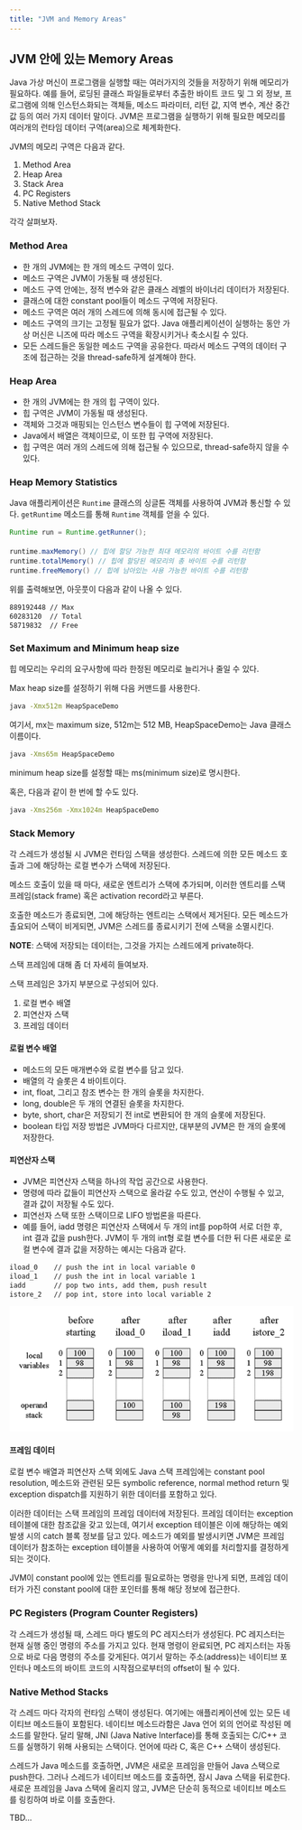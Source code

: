 ```yaml
---
title: "JVM and Memory Areas"
---
```


## JVM 안에 있는 Memory Areas
Java 가상 머신이 프로그램을 실행할 때는 여러가지의 것들을 저장하기 위해 메모리가 필요하다. 예를 들어, 로딩된 클래스 파일들로부터 추출한 바이트 코드 및 그 외 정보, 프로그램에 의해 인스턴스화되는 객체들, 메소드 파라미터, 리턴 값, 지역 변수, 계산 중간 값 등의 여러 가지 데이터 말이다. JVM은 프로그램을 실행하기 위해 필요한 메모리를 여러개의 런타임 데이터 구역(area)으로 체계화한다.

JVM의 메모리 구역은 다음과 같다.
1. Method Area
2. Heap Area
3. Stack Area
4. PC Registers
5. Native Method Stack

각각 살펴보자.

### Method Area
- 한 개의 JVM에는 한 개의 메소드 구역이 있다.
- 메소드 구역은 JVM이 가동될 때 생성된다.
- 메소드 구역 안에는, 정적 변수와 같은 클래스 레벨의 바이너리 데이터가 저장된다.
- 클래스에 대한 constant pool들이 메소드 구역에 저장된다.
- 메소드 구역은 여러 개의 스레드에 의해 동시에 접근될 수 있다.
- 메소드 구역의 크기는 고정될 필요가 없다. Java 애플리케이션이 실행하는 동안 가상 머신은 니즈에 따라 메소드 구역을 확장시키거나 축소시킬 수 있다.
- 모든 스레드들은 동일한 메소드 구역을 공유한다. 따라서 메소드 구역의 데이터 구조에 접근하는 것을 thread-safe하게 설계해야 한다.

### Heap Area
- 한 개의 JVM에는 한 개의 힙 구역이 있다.
- 힙 구역은 JVM이 가동될 때 생성된다.
- 객체와 그것과 매핑되는 인스턴스 변수들이 힙 구역에 저장된다.
- Java에서 배열은 객체이므로, 이 또한 힙 구역에 저장된다.
- 힙 구역은 여러 개의 스레드에 의해 접근될 수 있으므로, thread-safe하지 않을 수 있다.

### Heap Memory Statistics
Java 애플리케이션은 `Runtime` 클래스의 싱글톤 객체를 사용하여 JVM과 통신할 수 있다. 
`getRuntime` 메소드를 통해 `Runtime` 객체를 얻을 수 있다.

```java
Runtime run = Runtime.getRunner();

runtime.maxMemory() // 힙에 할당 가능한 최대 메모리의 바이트 수를 리턴함
runtime.totalMemory() // 힙에 할당된 메모리의 총 바이트 수를 리턴함
runtime.freeMemory() // 힙에 남아있는 사용 가능한 바이트 수를 리턴함
```

위를 출력해보면, 아웃풋이 다음과 같이 나올 수 있다.

```
889192448 // Max
60283120  // Total
58719832  // Free
```

### Set Maximum and Minimum heap size
힙 메모리는 우리의 요구사항에 따라 한정된 메모리로 늘리거나 줄일 수 있다.

Max heap size를 설정하기 위해 다음 커맨드를 사용한다.

```bash
java -Xmx512m HeapSpaceDemo
```

여기서, mx는 maximum size, 512m는 512 MB, HeapSpaceDemo는 Java 클래스 이름이다.

```bash
java -Xms65m HeapSpaceDemo
```

minimum heap size를 설정할 때는 ms(minimum size)로 명시한다.

혹은, 다음과 같이 한 번에 할 수도 있다.

```bash
java -Xms256m -Xmx1024m HeapSpaceDemo
```

### Stack Memory
각 스레드가 생성될 시 JVM은 런타임 스택을 생성한다. 스레드에 의한 모든 메소드 호출과 그에 해당하는 로컬 변수가 스택에 저장된다.

메소드 호출이 있을 때 마다, 새로운 엔트리가 스택에 추가되며, 이러한 엔트리를 스택 프레임(stack frame) 혹은 activation record라고 부른다.

호출한 메소드가 종료되면, 그에 해당하는 엔트리는 스택에서 제거된다. 모든 메소드가 촐요되어 스택이 비게되면, JVM은 스레드를 종료시키기 전에 스택을 소멸시킨다.

**NOTE**: 스택에 저장되는 데이터는, 그것을 가지는 스레드에게 private하다.

스택 프레임에 대해 좀 더 자세히 들여보자.

스택 프레임은 3가지 부분으로 구성되어 있다.
1. 로컬 변수 배열
2. 피연산자 스택
3. 프레임 데이터

#### 로컬 변수 배열
- 메소드의 모든 매개변수와 로컬 변수를 담고 있다.
- 배열의 각 슬롯은 4 바이트이다.
- int, float, 그리고 참조 변수는 한 개의 슬롯을 차지한다.
- long, double은 두 개의 연결된 슬롯을 차지한다.
- byte, short, char은 저장되기 전 int로 변환되어 한 개의 슬롯에 저장된다.
- boolean 타입 저장 방법은 JVM마다 다르지만, 대부분의 JVM은 한 개의 슬롯에 저장한다.

#### 피연산자 스택
- JVM은 피연산자 스택을 하나의 작업 공간으로 사용한다.
- 명령에 따라 값들이 피연산자 스택으로 올라갈 수도 있고, 연산이 수행될 수 있고, 결과 값이 저장될 수도 있다.
- 피연선자 스택 또한 스택이므로 LIFO 방법론을 따른다.
- 예를 들어, iadd 명령은 피연산자 스택에서 두 개의 int를 pop하여 서로 더한 후, int 결과 값을 push한다. JVM이 두 개의 int형 로컬 변수를 더한 뒤 다른 새로운 로컬 변수에 결과 값을 저장하는 예시는 다음과 같다.

```
iload_0    // push the int in local variable 0
iload_1    // push the int in local variable 1
iadd       // pop two ints, add them, push result
istore_2   // pop int, store into local variable 2
```

![operand-stack-process](/assets/img/operand_stack_process.png)

#### 프레임 데이터
로컬 변수 배열과 피연산자 스택 외에도 Java 스택 프레임에는 constant pool resolution, 메소드와 관련된 모든 symbolic reference, normal method return 및 exception dispatch를 지원하기 위한 데이터를 포함하고 있다.

이러한 데이터는 스택 프레임의 프레임 데이터에 저장된다. 프레임 데이터는 exception 테이블에 대한 참조값을 갖고 있는데, 여기서 exception 테이블은 이에 해당하는 예외 발생 시의 catch 블록 정보를 담고 있다. 메소드가 예외를 발생시키면 JVM은 프레임 데이터가 참조하는 exception 테이블을 사용하여 어떻게 예외를 처리할지를 결정하게 되는 것이다.

JVM이 constant pool에 있는 엔트리를 필요로하는 명령을 만나게 되면, 프레임 데이터가 가진 constant pool에 대한 포인터를 통해 해당 정보에 접근한다.

### PC Registers (Program Counter Registers)
각 스레드가 생성될 때, 스레드 마다 별도의 PC 레지스터가 생성된다. PC 레지스터는 현재 실행 중인 명령의 주소를 가지고 있다. 현재 명령이 완료되면, PC 레지스터는 자동으로 바로 다음 명령의 주소를 갖게된다. 여기서 말하는 주소(address)는 네이티브 포인터나 메소드의 바이트 코드의 시작점으로부터의 offset이 될 수 있다.

### Native Method Stacks
각 스레드 마다 각자의 런타임 스택이 생성된다. 여기에는 애플리케이션에 있는 모든 네이티브 메소드들이 포함된다. 네이티브 메소드라함은 Java 언어 외의 언어로 작성된 메소드를 말한다. 달리 말해, JNI (Java Native Interface)를 통해 호출되는 C/C++ 코드를 실행하기 위해 사용되는 스택이다. 언어에 따라 C, 혹은 C++ 스택이 생성된다.

스레드가 Java 메소드를 호출하면, JVM은 새로운 프레임을 만들어 Java 스택으로 push한다. 그러나 스레드가 네이티브 메소드를 호출하면, 잠시 Java 스택을 뒤로한다. 새로운 프레임을 Java 스택에 올리지 않고, JVM은 단순히 동적으로 네이티브 메소드를 링킹하여 바로 이를 호출한다.

TBD...